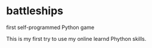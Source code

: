 # battleships
first self-programmed Python game

This is my first try to use my online learnd Phython skills.
